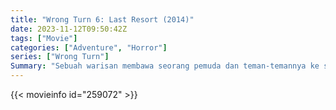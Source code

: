 ```yaml
---
title: "Wrong Turn 6: Last Resort (2014)"
date: 2023-11-12T09:50:42Z
tags: ["Movie"]
categories: ["Adventure", "Horror"]
series: ["Wrong Turn"]
Summary: "Sebuah warisan membawa seorang pemuda dan teman-temannya ke sebuah resor terbengkalai yang dihuni oleh dua pengasuh samar dan klan kanibal mutan."
---
```


<mux-player stream-type="on-demand"
src="https://kp3d-my.sharepoint.com/personal/ryoo_kp3d_onmicrosoft_com/_layouts/15/download.aspx?share=EaXr4CbPRblGoLbVNOrJ0BsBpQilsOVQJezLufxdjabMNA" prefer-playback="mse" controls>

</mux-player>


{{< movieinfo id="259072" >}}

<script src="https://cdn.jsdelivr.net/npm/@mux/mux-player"></script>

 <script type="application/ld+json ">
{
"@context": "https://schema.org/",
"@type": "VideoObject",
"name": "Wrong Turn 6: Last Resort",
"contentUrl": "https://stream.mux.com/2AEZ8WuF2fpkrepmEb2UyYR1p4mz00f34kOfqZXCtapE.m3u8",
"thumbnailUrl": "https://www.themoviedb.org/t/p/original/3fgiVxOmkWdum1Zq8vXODcW367y.jpg?width=314&fit_mode=preserve&time=25",
"uploadDate": "2023-11-12T09:50:42Z",
}

</script>
